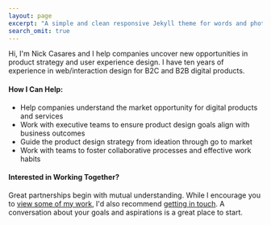 ```yaml
---
layout: page
excerpt: "A simple and clean responsive Jekyll theme for words and photos."
search_omit: true
---
```


Hi, I'm Nick Casares and I help companies uncover new opportunities in product strategy and user experience design. I have ten years of experience in web/interaction design for B2C and B2B digital products. 

#### How I Can Help:

* Help companies understand the market opportunity for digital products and services
* Work with executive teams to ensure product design goals align with business outcomes
* Guide the product design strategy from ideation through go to market
* Work with teams to foster collaborative processes and effective work habits

#### Interested in Working Together?

Great partnerships begin with mutual understanding. While I encourage you to [view some of my work](http://www.behance.net/ncasares), I'd also recommend [getting in touch](mailto:ncasares@gmail.com). A conversation about your goals and aspirations is a great place to start.
